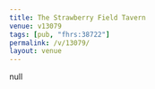 ```yaml
---
title: The Strawberry Field Tavern
venue: v13079
tags: [pub, "fhrs:38722"]
permalink: /v/13079/
layout: venue
---
```

null